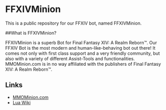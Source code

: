 # FFXIVMinion

This is a public repository for our FFXIV bot, named FFXIVMinion. 

##What is FFXIVMinion?

FFXIVMinion is a superb Bot for Final Fantasy XIV: A Realm Reborn™. Our FFXIV Bot is the most modern and human-like-behaving bot out there! It comes not only with first class support and a very friendly community, but also with a variety of different Assist-Tools and functionalities.
MMOMinion.com is in no way affiliated with the publishers of Final Fantasy XIV: A Realm Reborn™.

## Links
- [MMOMinion.com](http://www.mmominion.com)
- [Lua Wiki](https://github.com/MMOMinion/FFXIVMinion/wiki)
